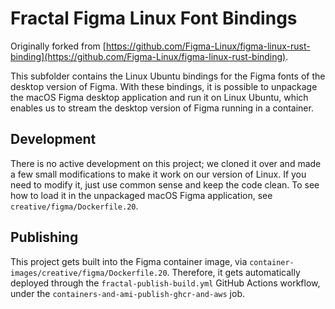# Fractal Figma Linux Font Bindings

Originally forked from [https://github.com/Figma-Linux/figma-linux-rust-binding](https://github.com/Figma-Linux/figma-linux-rust-binding).

This subfolder contains the Linux Ubuntu bindings for the Figma fonts of the desktop version of Figma. With these bindings, it is possible to unpackage the macOS Figma desktop application and run it on Linux Ubuntu, which enables us to stream the desktop version of Figma running in a container.

## Development

There is no active development on this project; we cloned it over and made a few small modifications to make it work on our version of Linux. If you need to modify it, just use common sense and keep the code clean. To see how to load it in the unpackaged macOS Figma application, see `creative/figma/Dockerfile.20`.

## Publishing

This project gets built into the Figma container image, via `container-images/creative/figma/Dockerfile.20`. Therefore, it gets automatically deployed through the `fractal-publish-build.yml` GitHub Actions workflow, under the `containers-and-ami-publish-ghcr-and-aws` job.

